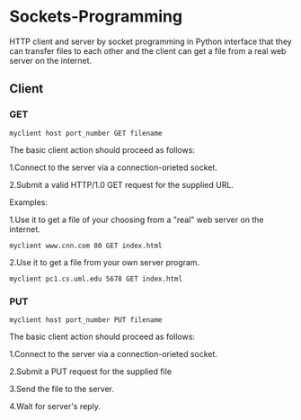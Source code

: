 # Sockets-Programming
HTTP client and server by socket programming in Python interface that they can
transfer files to each other and the client can get a file from a real web server on the internet.

## Client
### GET 
```
myclient host port_number GET filename
```
The basic client action should proceed as follows:

1.Connect to the server via a connection-orieted socket.

2.Submit a valid HTTP/1.0 GET request for the supplied URL.

Examples:

1.Use it to get a file of your choosing from a "real" web server on the internet.
```
myclient www.cnn.com 80 GET index.html
```
2.Use it to get a file from your own server program.
```
myclient pc1.cs.uml.edu 5678 GET index.html
```
### PUT
```
myclient host port_number PUT filename
```
The basic client action should proceed as follows:

1.Connect to the server via a connection-orieted socket.

2.Submit a PUT request for the supplied file

3.Send the file to the server.

4.Wait for server's reply.



